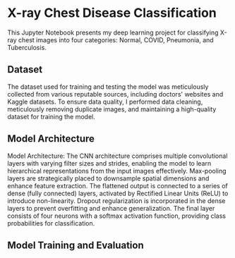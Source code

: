 # X-ray Chest Disease Classification
This Jupyter Notebook presents my deep learning project for classifying X-ray chest images into four categories: Normal, COVID, Pneumonia, and Tuberculosis.

## Dataset
The dataset used for training and testing the model was meticulously collected from various reputable sources, including doctors' websites and Kaggle datasets. To ensure data quality, I performed data cleaning, meticulously removing duplicate images, and maintaining a high-quality dataset for training the model.

## Model Architecture
Model Architecture:
The CNN architecture comprises multiple convolutional layers with varying filter sizes and strides, enabling the model to learn hierarchical representations from the input images effectively. Max-pooling layers are strategically placed to downsample spatial dimensions and enhance feature extraction. The flattened output is connected to a series of dense (fully connected) layers, activated by Rectified Linear Units (ReLU) to introduce non-linearity. Dropout regularization is incorporated in the dense layers to prevent overfitting and enhance generalization. The final layer consists of four neurons with a softmax activation function, providing class probabilities for classification.

## Model Training and Evaluation
